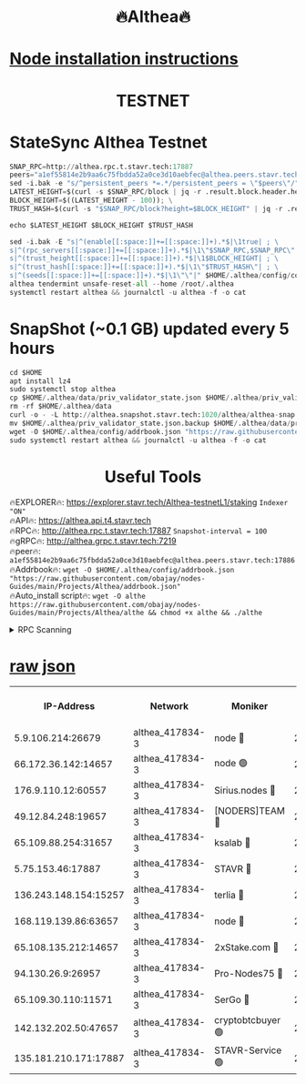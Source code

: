 <h1 align="center"> 🔥Althea🔥</h1>

[Node installation instructions](https://github.com/obajay/nodes-Guides/tree/main/Projects/Althea)
=

<h1 align="center"> TESTNET</h1>

# StateSync Althea Testnet
```python
SNAP_RPC=http://althea.rpc.t.stavr.tech:17887
peers="a1ef55814e2b9aa6c75fbdda52a0ce3d10aebfec@althea.peers.stavr.tech:17886"
sed -i.bak -e "s/^persistent_peers *=.*/persistent_peers = \"$peers\"/" $HOME/.althea/config/config.toml
LATEST_HEIGHT=$(curl -s $SNAP_RPC/block | jq -r .result.block.header.height); \
BLOCK_HEIGHT=$((LATEST_HEIGHT - 100)); \
TRUST_HASH=$(curl -s "$SNAP_RPC/block?height=$BLOCK_HEIGHT" | jq -r .result.block_id.hash)

echo $LATEST_HEIGHT $BLOCK_HEIGHT $TRUST_HASH

sed -i.bak -E "s|^(enable[[:space:]]+=[[:space:]]+).*$|\1true| ; \
s|^(rpc_servers[[:space:]]+=[[:space:]]+).*$|\1\"$SNAP_RPC,$SNAP_RPC\"| ; \
s|^(trust_height[[:space:]]+=[[:space:]]+).*$|\1$BLOCK_HEIGHT| ; \
s|^(trust_hash[[:space:]]+=[[:space:]]+).*$|\1\"$TRUST_HASH\"| ; \
s|^(seeds[[:space:]]+=[[:space:]]+).*$|\1\"\"|" $HOME/.althea/config/config.toml
althea tendermint unsafe-reset-all --home /root/.althea
systemctl restart althea && journalctl -u althea -f -o cat
```
# SnapShot (~0.1 GB) updated every 5 hours
```python
cd $HOME
apt install lz4
sudo systemctl stop althea
cp $HOME/.althea/data/priv_validator_state.json $HOME/.althea/priv_validator_state.json.backup
rm -rf $HOME/.althea/data
curl -o - -L http://althea.snapshot.stavr.tech:1020/althea/althea-snap.tar.lz4 | lz4 -c -d - | tar -x -C $HOME/.althea --strip-components 2
mv $HOME/.althea/priv_validator_state.json.backup $HOME/.althea/data/priv_validator_state.json
wget -O $HOME/.althea/config/addrbook.json "https://raw.githubusercontent.com/obajay/nodes-Guides/main/Projects/Althea/addrbook.json"
sudo systemctl restart althea && journalctl -u althea -f -o cat
```
 <h1 align="center"> Useful Tools</h1>
 
🔥EXPLORER🔥: https://explorer.stavr.tech/Althea-testnetL1/staking        `Indexer "ON"` \
🔥API🔥:      https://althea.api.t4.stavr.tech \
🔥RPC🔥:      http://althea.rpc.t.stavr.tech:17887              `Snapshot-interval = 100` \
🔥gRPC🔥:     http://althea.grpc.t.stavr.tech:7219 \
🔥peer🔥:     `a1ef55814e2b9aa6c75fbdda52a0ce3d10aebfec@althea.peers.stavr.tech:17886` \
🔥Addrbook🔥: ```wget -O $HOME/.althea/config/addrbook.json "https://raw.githubusercontent.com/obajay/nodes-Guides/main/Projects/Althea/addrbook.json"``` \
🔥Auto_install script🔥:  `wget -O althe https://raw.githubusercontent.com/obajay/nodes-Guides/main/Projects/Althea/althe && chmod +x althe && ./althe`


<details>
<summary>RPC Scanning</summary>

<h2 align="center"> We scan nodes in real time every 4 hours. And we provide the final result of RPC endpoints.
We cannot influence the operation of these nodes in any way. </h2>


```python
If Voting Power is higher than 0 --> then the Node is a validator of the network and may be subject to attack and be a potential threat to the chain.
```
```python
We marked such validators with a red symbol
```

</details>

[raw json](https://rpc-check.althea.stavr.tech/althea/rpcalthea_result.json)
=

<table><tr><th>IP-Address</th><th>Network</th><th>Moniker</th><th>Latest Block Height</th><th>Earliest Block Height</th><th>Catching Up</th><th>Voting Power</th><th>Scan Time</th></tr><tr><td>5.9.106.214:26679</td><td>althea_417834-3</td><td>node 🔴</td><td>2226602</td><td>1</td><td>False</td><td>975</td><td>2023-12-04T15:55:54.342813010UTC</td></tr><tr><td>66.172.36.142:14657</td><td>althea_417834-3</td><td>node 🟢</td><td>2226603</td><td>165</td><td>False</td><td>0</td><td>2023-12-04T15:56:02.801988099UTC</td></tr><tr><td>176.9.110.12:60557</td><td>althea_417834-3</td><td>Sirius.nodes 🔴</td><td>2226601</td><td>496001</td><td>False</td><td>1256</td><td>2023-12-04T15:55:51.381063641UTC</td></tr><tr><td>49.12.84.248:19657</td><td>althea_417834-3</td><td>[NODERS]TEAM 🔴</td><td>2226602</td><td>542401</td><td>False</td><td>1</td><td>2023-12-04T15:55:57.657870507UTC</td></tr><tr><td>65.109.88.254:31657</td><td>althea_417834-3</td><td>ksalab 🔴</td><td>2226602</td><td>1335001</td><td>False</td><td>1396</td><td>2023-12-04T15:55:54.661532987UTC</td></tr><tr><td>5.75.153.46:17887</td><td>althea_417834-3</td><td>STAVR 🔴</td><td>2226604</td><td>1471101</td><td>False</td><td>1816</td><td>2023-12-04T15:56:05.157286468UTC</td></tr><tr><td>136.243.148.154:15257</td><td>althea_417834-3</td><td>terlia 🔴</td><td>2226601</td><td>1943001</td><td>False</td><td>1011</td><td>2023-12-04T15:55:48.864755000UTC</td></tr><tr><td>168.119.139.86:63657</td><td>althea_417834-3</td><td>node 🔴</td><td>2226601</td><td>1957001</td><td>False</td><td>1009</td><td>2023-12-04T15:55:51.618625615UTC</td></tr><tr><td>65.108.135.212:14657</td><td>althea_417834-3</td><td>2xStake.com 🔴</td><td>2226602</td><td>1973401</td><td>False</td><td>1685</td><td>2023-12-04T15:55:54.109791530UTC</td></tr><tr><td>94.130.26.9:26957</td><td>althea_417834-3</td><td>Pro-Nodes75 🔴</td><td>2226601</td><td>2126601</td><td>False</td><td>980</td><td>2023-12-04T15:55:51.148636358UTC</td></tr><tr><td>65.109.30.110:11571</td><td>althea_417834-3</td><td>SerGo 🔴</td><td>2226602</td><td>2126602</td><td>False</td><td>999</td><td>2023-12-04T15:55:55.299764435UTC</td></tr><tr><td>142.132.202.50:47657</td><td>althea_417834-3</td><td>cryptobtcbuyer 🟢</td><td>2226602</td><td>2126602</td><td>False</td><td>0</td><td>2023-12-04T15:55:57.953179012UTC</td></tr><tr><td>135.181.210.171:17887</td><td>althea_417834-3</td><td>STAVR-Service 🟢</td><td>2226602</td><td>2223001</td><td>False</td><td>0</td><td>2023-12-04T15:55:54.983731473UTC</td></tr></table>

